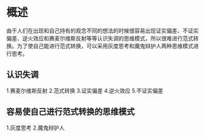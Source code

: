 # 概述
由于人们在出现和自己持有的观念不同的想法的时候很容易出现证实偏差、不证实偏差、逆火效应和赛麦尔维斯反射等等认识失调的思维模式，所以很难进行范式转换。为了使自己能进行范式转换，可以采用灰度思考和魔鬼辩护人两种思维模式进行思考。

## 认识失调
1.赛麦尔维斯反射
2.范式转换
3.证实偏差
4.逆火效应
5.不证实偏差

## 容易使自己进行范式转换的思维模式
1.灰度思考
2.魔鬼辩护人
